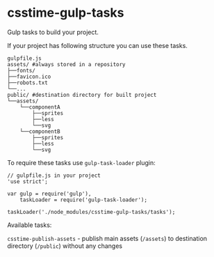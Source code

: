 # csstime-gulp-tasks
Gulp tasks to build your project.

If your project has following structure you can use these tasks.

```
gulpfile.js
assets/ #always stored in a repository
├──fonts/
├──favicon.ico
├──robots.txt
└──...
public/ #destination directory for built project
└──assets/
	└──componentA
		├──sprites
		├──less
		└──svg
	└──componentB
		├──sprites
		├──less
		└──svg
```

To require these tasks use `gulp-task-loader` plugin:
```
// gulpfile.js in your project
'use strict';

var gulp = require('gulp'),
	taskLoader = require('gulp-task-loader');

taskLoader('./node_modules/csstime-gulp-tasks/tasks');
```

Available tasks:

`csstime-publish-assets` - publish main assets (`/assets`) to destination directory (`/public`) without any changes


